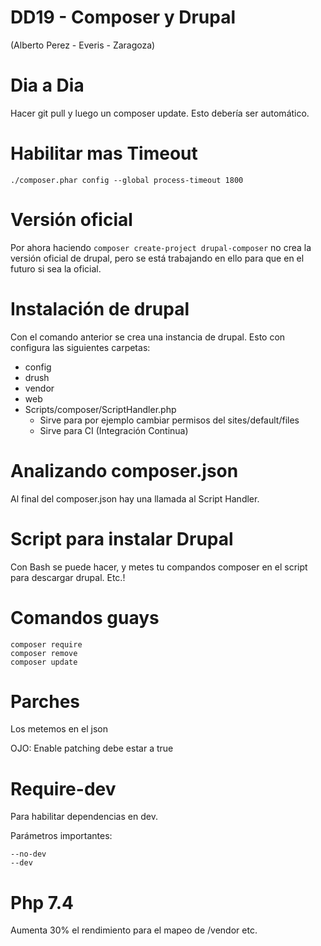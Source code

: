 # DD19 - Composer y Drupal
(Alberto Perez - Everis - Zaragoza)

# Dia a Dia

Hacer git pull y luego un composer update. Esto debería ser automático.

# Habilitar mas Timeout

```
./composer.phar config --global process-timeout 1800
```

# Versión oficial

Por ahora haciendo `composer create-project drupal-composer` no crea la versión oficial de drupal, pero se está trabajando en ello para que en el futuro si sea la oficial.

# Instalación de drupal

Con el comando anterior se crea una instancia de drupal. Esto con configura las siguientes carpetas:
 - config
 - drush 
 - vendor
 - web
 - Scripts/composer/ScriptHandler.php 
     - Sirve para por ejemplo cambiar permisos del sites/default/files
     - Sirve para CI (Integración Continua)

# Analizando composer.json

Al final del composer.json hay una llamada al Script Handler.

# Script para instalar Drupal

Con Bash se puede hacer, y metes tu compandos composer en el script para descargar drupal. Etc.!

# Comandos guays

```
composer require
composer remove
composer update
```

# Parches


Los metemos en el json

OJO: Enable patching debe estar a true

# Require-dev

Para habilitar dependencias en dev.

Parámetros importantes:
```
--no-dev
--dev
``` 

# Php 7.4

Aumenta 30% el rendimiento para el mapeo de /vendor etc.














